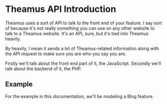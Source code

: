 # Theamus API Introduction
Theamus uses a sort of API to talk to the front end of your feature. I say sort of because it's not really something you can use on any other website to talk to a Theamus website. It's an API, sure, but it's tied into Theamus heavily.

By heavily, I mean it sends a lot of Theamus-related information along with the API request to make sure you are who you say you are.

Firstly we'll talk about the front end part of it, the JavaScript. Secondly we'll talk about the backend of it, the PHP.

## Example
For the example in this documentation, we'll be modeling a Blog feature.
